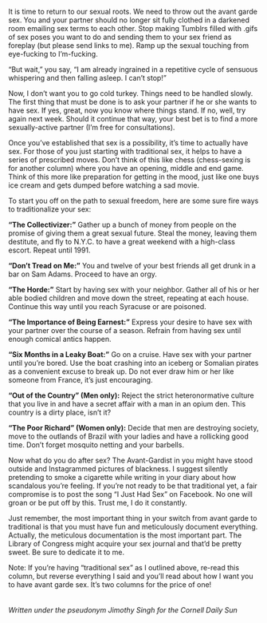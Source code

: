 <!-- layout: post
title: Putting the Sex Back Into Traditional
tinyTitle: Putting the Sex Back Into Trad-itional
categories: 
- humor
-->
It is time to return to our sexual roots. We need to throw out the avant garde sex.  You and your partner should no longer sit fully clothed in a darkened room emailing sex terms to each other. Stop making Tumblrs filled with .gifs of sex poses you want to do and sending them to your sex friend as foreplay (but please send links to me).  Ramp up the sexual touching from eye-fucking to I’m-fucking. 

“But wait,” you say, “I am already ingrained in a repetitive cycle of sensuous whispering and then falling asleep.  I can’t stop!”
<!-- more -->
Now, I don’t want you to go cold turkey.  Things need to be handled slowly. The first thing that must be done is to ask your partner if he or she wants to have sex. If yes, great, now you know where things stand. If no, well, try again next week. Should it continue that way, your best bet is to find a more sexually-active partner (I’m free for consultations). 

Once you’ve established that sex is a possibility, it’s time to actually have sex. For those of you just starting with traditional sex, it helps to have a series of prescribed moves. Don’t think of this like chess (chess-sexing is for another column) where you have an opening, middle and end game. Think of this more like preparation for getting in the mood, just like one buys ice cream and gets dumped before watching a sad movie. 

To start you off on the path to sexual freedom, here are some sure fire ways to traditionalize your sex: 

**“The Collectivizer:”**  Gather up a bunch of money from people on the promise of giving them a great sexual future. Steal the money, leaving them destitute, and fly to N.Y.C. to have a great weekend with a high-class escort. Repeat until 1991. 

**“Don’t Tread on Me:”**  You and twelve of your best friends all get drunk in a bar on Sam Adams. Proceed to have an orgy.

**“The Horde:”**  Start by having sex with your neighbor. Gather all of his or her able bodied children and move down the street, repeating at each house. Continue this way until you reach Syracuse or are poisoned.

**“The Importance of Being Earnest:”** Express your desire to have sex with your partner over the course of a season.  Refrain from having sex until enough comical antics happen.

**“Six Months in a Leaky Boat:”** Go on a cruise. Have sex with your partner until you’re bored. Use the boat crashing into an iceberg or Somalian pirates as a convenient excuse to break up. Do not ever draw him or her like someone from France, it’s just encouraging.

**“Out of the Country” (Men only):** Reject the strict heteronormative culture that you live in and have a secret affair with a man in an opium den. This country is a dirty place, isn’t it?

**“The Poor Richard” (Women only):** Decide that men are destroying society, move to the outlands of Brazil with your ladies and have a rollicking good time. Don’t forget mosquito netting and your barbells.  

Now what do you do after sex? The Avant-Gardist in you might have stood outside and Instagrammed pictures of blackness. I suggest silently pretending to smoke a cigarette while writing in your diary about how scandalous you’re feeling. If you’re not ready to be that traditional yet, a fair compromise is to post the song “I Just Had Sex” on Facebook. No one will groan or be put off by this. Trust me, I do it constantly. 

Just remember, the most important thing in your switch from avant garde to traditional is that you must have fun and meticulously document everything.  Actually, the meticulous documentation is the most important part.  The Library of Congress might acquire your sex journal and that’d be pretty sweet.  Be sure to dedicate it to me. 

Note: If you’re having “traditional sex” as I outlined above, re-read this column, but reverse everything I said and you’ll read about how I want you to have avant garde sex. It’s two columns for the price of one!
<br/><br/><br/>
*Written under the pseudonym Jimothy Singh for the Cornell Daily Sun*